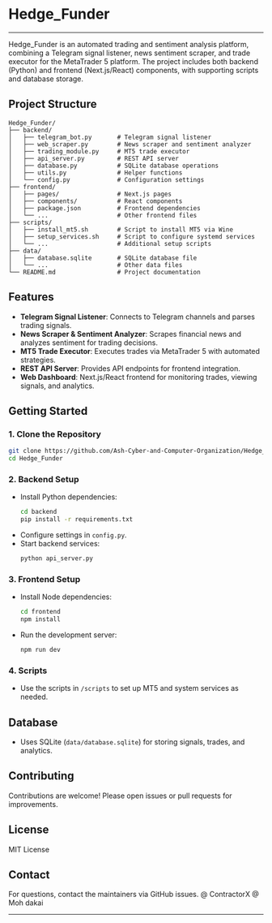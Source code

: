
# Hedge_Funder

___

Hedge_Funder is an automated trading and sentiment analysis platform, combining a Telegram signal listener, news sentiment scraper, and trade executor for the  MetaTrader 5 platform. The project includes both backend (Python) and frontend (Next.js/React) components, with supporting scripts and database storage.

## Project Structure

```
Hedge_Funder/
├── backend/
│   ├── telegram_bot.py       # Telegram signal listener
│   ├── web_scraper.py        # News scraper and sentiment analyzer
│   ├── trading_module.py     # MT5 trade executor
│   ├── api_server.py         # REST API server
│   ├── database.py           # SQLite database operations
│   ├── utils.py              # Helper functions
│   └── config.py             # Configuration settings
├── frontend/
│   ├── pages/                # Next.js pages
│   ├── components/           # React components
│   ├── package.json          # Frontend dependencies
│   └── ...                   # Other frontend files
├── scripts/
│   ├── install_mt5.sh        # Script to install MT5 via Wine
│   ├── setup_services.sh     # Script to configure systemd services
│   └── ...                   # Additional setup scripts
├── data/
│   ├── database.sqlite       # SQLite database file
│   └── ...                   # Other data files
└── README.md                 # Project documentation
```

## Features

- **Telegram Signal Listener**: Connects to Telegram channels and parses trading signals.
- **News Scraper & Sentiment Analyzer**: Scrapes financial news and analyzes sentiment for trading decisions.
- **MT5 Trade Executor**: Executes trades via MetaTrader 5 with automated strategies.
- **REST API Server**: Provides API endpoints for frontend integration.
- **Web Dashboard**: Next.js/React frontend for monitoring trades, viewing signals, and analytics.

## Getting Started

### 1. Clone the Repository
```bash
git clone https://github.com/Ash-Cyber-and-Computer-Organization/Hedge_Funder.git
cd Hedge_Funder
```

### 2. Backend Setup
- Install Python dependencies:
  ```bash
  cd backend
  pip install -r requirements.txt
  ```
- Configure settings in `config.py`.
- Start backend services:
  ```bash
  python api_server.py
  ```

### 3. Frontend Setup
- Install Node dependencies:
  ```bash
  cd frontend
  npm install
  ```
- Run the development server:
  ```bash
  npm run dev
  ```

### 4. Scripts
- Use the scripts in `/scripts` to set up MT5 and system services as needed.

## Database

- Uses SQLite (`data/database.sqlite`) for storing signals, trades, and analytics.

## Contributing

Contributions are welcome! Please open issues or pull requests for improvements.

## License

MIT License 

## Contact

For questions, contact the maintainers via GitHub issues.
@ ContractorX
@ Moh dakai

---
